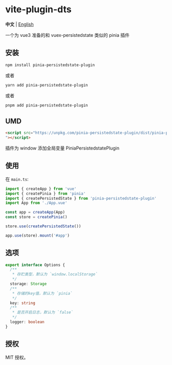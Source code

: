 # vite-plugin-dts

**中文** | [English](./README.md)

一个为 vue3 准备的和 vuex-persistedstate 类似的 pinia 插件

## 安装

```sh
npm install pinia-persistedstate-plugin
```

或者

```sh
yarn add pinia-persistedstate-plugin
```

或者

```sh
pnpm add pinia-persistedstate-plugin
```

## UMD

```html
<script src="https://unpkg.com/pinia-persistedstate-plugin/dist/pinia-persistedstate-plugin.umd.js
"></script>
```

插件为 window 添加全局变量 PiniaPersistedstatePlugin

## 使用

在 `main.ts`:

```ts
import { createApp } from 'vue'
import { createPinia } from 'pinia'
import { createPersistedState } from 'pinia-persistedstate-plugin'
import App from './App.vue'

const app = createApp(App)
const store = createPinia()

store.use(createPersistedState())

app.use(store).mount('#app')
```

## 选项

```ts
export interface Options {
  /**
   * 存贮类型，默认为 `window.localStorage`
   */
  storage: Storage
  /**
   * 存储的key值，默认为 `pinia`
   */
  key: string
  /**
   * 是否开启日志，默认为 `false`
   */
  logger: boolean
}
```

## 授权

MIT 授权。
